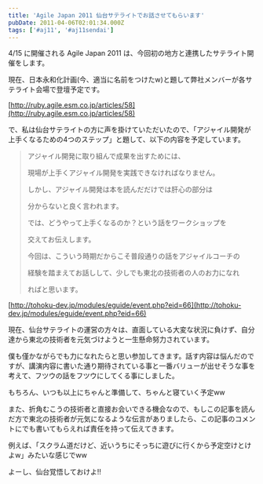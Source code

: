 ```yaml
---
title: 'Agile Japan 2011 仙台サテライトでお話させてもらいます'
pubDate: 2011-04-06T02:01:34.000Z
tags: ['#aj11', '#aj11sendai']
---
```


4/15 に開催される Agile Japan 2011 は、今回初の地方と連携したサテライト開催をします。

現在、日本永和化計画(今、適当に名前をつけたw)と題して弊社メンバーが各サテライト会場で登壇予定です。

[http://ruby.agile.esm.co.jp/articles/58](http://ruby.agile.esm.co.jp/articles/58)

で、私は仙台サテライトの方に声を掛けていただいたので、「アジャイル開発が上手くなるための4つのステップ」と題して、以下の内容を予定しています。

> アジャイル開発に取り組んで成果を出すためには、
>
> 現場が上手くアジャイル開発を実践できなければなりません。
>
> しかし、アジャイル開発は本を読んだだけでは肝心の部分は
>
> 分からないと良く言われます。
>
> では、どうやって上手くなるのか？という話をワークショップを
>
> 交えてお伝えします。
>
> 今回は、こういう時期だからこそ普段通りの話をアジャイルコーチの
>
> 経験を踏まえてお話しして、少しでも東北の技術者の人のお力になれ
>
> ればと思います。

[http://tohoku-dev.jp/modules/eguide/event.php?eid=66](http://tohoku-dev.jp/modules/eguide/event.php?eid=66)

現在、仙台サテライトの運営の方々は、直面している大変な状況に負けず、自分達から東北の技術者を元気づけようと一生懸命努力されています。

僕も僅かながらでも力になれたらと思い参加してきます。話す内容は悩んだのですが、講演内容に書いた通り期待されている事と一番バリューが出せそうな事を考えて、フツウの話をフツウにしてくる事にしました。

もちろん、いつも以上にちゃんと準備して、ちゃんと寝ていく予定ww

また、折角むこうの技術者と直接お会いできる機会なので、もしこの記事を読んだ方で東北の技術者が元気になるような伝言がありましたら、この記事のコメントにでも書いてもらえれば責任を持って伝えてきます。

例えば、「スクラム道だけど、近いうちにそっちに遊びに行くから予定空けとけよw」みたいな感じでww

よーし、仙台覚悟しておけよ!!
